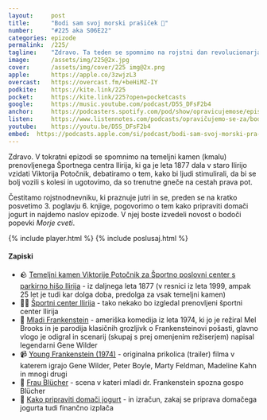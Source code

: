 ```yaml
---
layout: 	post
title:  	"Bodi sam svoj morski prašiček 🐹"
number: 	"#225 aka S06E22"
categories:	epizode
permalink:	/225/
tagline: 	"Zdravo. Ta teden se spomnimo na rojstni dan revolucionarja, vodje, alpinista in dosmrtnega predsednika (če ne države, pa vsaj stranke, ki jo je ukradel Tistemu, po katerem se sedaj imenuje ljubljansko letališče)."
image:		/assets/img/225@2x.jpg
cover:		/assets/img/cover/225 img@2x.png
apple:		https://apple.co/3zwjzL3
overcast:	https://overcast.fm/+beHiMZ-IY
podkite:	https://kite.link/225
pocket:		https://kite.link/225?open=pocketcasts
google:		https://music.youtube.com/podcast/D5S_DFsF2b4
anchor:		https://podcasters.spotify.com/pod/show/opravicujemose/episodes/Bodi-sam-svoj-morski-praiek-e2oecbb
listen:		https://www.listennotes.com/podcasts/opravičujemo-se-za/bodi-sam-svoj-morski-prašiček-1gKqQnFYfoR/embed/
youtube:	https://youtu.be/D5S_DFsF2b4
embed:	https://podcasts.apple.com/si/podcast/bodi-sam-svoj-morski-pra-i-ek/id1514750013?i=1000669643949
---
```


Zdravo. V tokratni epizodi se spomnimo na temeljni kamen (kmalu) prenovljenega Športnega centra Ilirija, ki ga je leta 1877 dala v staro Ilirijo vzidati Viktorija Potočnik, debatiramo o tem, kako bi ljudi stimulirali, da bi se bolj vozili s kolesi in ugotovimo, da so trenutne gneče na cestah prava pot. 

Čestitamo rojstnodnevniku, ki praznuje jutri in se, preden se na kratko posvetimo 3. poglavju 6. knjige, pogovorimo o tem kako pripraviti domači jogurt in najdemo naslov epizode. V njej boste izvedeli novost o bodoči popevki *Morje cveti*. 

{% include player.html %}
{% include poslusaj.html %}

<!--break-->

#### Zapiski

- 🪨 [Temeljni kamen Viktorije Potočnik za Športno poslovni center s parkirno hišo Ilirija](https://x.com/DavorinPavlica/status/1420392717545316357) - iz daljnega leta 1877 (v resnici iz leta 1999, ampak 25 let je tudi kar dolga doba, predolga za vsak temeljni kamen) 
- 🏊‍♂️ [Športni center Ilirija](https://www.ljubljana.si/sl/moja-ljubljana/ljubljana-zate/projekti-mol/projekt-ilirija/) - tako nekako bo izgledal prenovljeni športni center Ilirija 
- 🧌 [Mladi Frankenstein](https://en.wikipedia.org/wiki/Young_Frankenstein) - ameriška komedija iz leta 1974, ki jo je režiral Mel Brooks in je parodija klasičnih grozljivk o Frankensteinovi pošasti, glavno vlogo je odigral in scenarij (skupaj s prej omenjenim režiserjem) napisal legendarni Gene Wilder 
- 📹 [Young Frankenstein (1974)](https://www.youtube.com/watch?v=sO8g8VmFf0M) - originalna prikolica (trailer) filma v katerem igrajo Gene Wilder, Peter Boyle, Marty Feldman, Madeline Kahn in mnogi drugi 
- 🐴 [Frau Blücher](https://www.youtube.com/watch?v=vvVmj0s56GY) - scena v kateri mladi dr. Frankenstein spozna gospo Blücher 
- 🥛 [Kako pripraviti domači jogurt](https://preprostost.si/2018/02/06/jogurt-poenostavljeno-recept-za-navadni-jogurt-sadni-jogurt-in-financni-izracun/) - in izračun, zakaj se priprava domačega jogurta tudi finančno izplača 